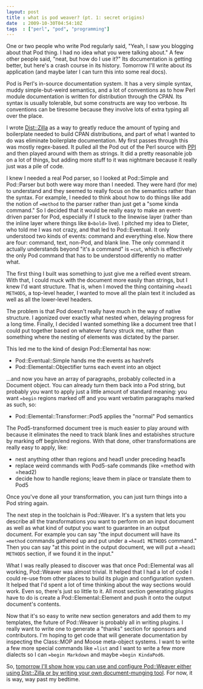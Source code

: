 ```yaml
---
layout: post
title : what is pod weaver? (pt. 1: secret origins)
date  : 2009-10-30T04:54:10Z
tags  : ["perl", "pod", "programming"]
---
```

One or two people who write Pod regularly said, "Yeah, I saw you blogging about
that Pod thing.  I had no idea what you were talking about."  A few other
people said, "neat, but how do I use it?"  Its documentation is getting better,
but here's a crash course in its history.  Tomorrow I'll write about its
application (and maybe later I can turn this into some real docs).

Pod is Perl's in-source documentation system.  It has a very simple syntax,
muddy simple-but-weird semantics, and a lot of conventions as to how Perl
module documentation is written for distribution through the CPAN.  Its syntax
is usually tolerable, but some constructs are way too verbose.  Its conventions
can be tiresome because they involve lots of extra typing all over the place.

I wrote [Dist::Zilla](http://search.cpan.org/dist/Dist-Zilla) as a way to
greatly reduce the amount of typing and boilerplate needed to build CPAN
distributions, and part of what I wanted to do was eliminate boilerplate
documentation.  My first passes through this was mostly regex-based.  It pulled
all the Pod out of the Perl source with
[PPI](http://search.cpan.org/dist/PPI) and then played around with them as
strings.  It did a pretty reasonable job on a lot of things, but adding more
stuff to it was nightmare because it really just was a pile of code.

I knew I needed a real Pod parser, so I looked at Pod::Simple and Pod::Parser
but both were way more than I needed.  They were hard (for me) to understand
and they seemed to really focus on the semantics rather than the syntax.  For
example, I needed to think about how to do things like add the notion of
`=method` to the parser rather than just get a "some kinda command."  So I
decided that it would be really easy to make an event-driven parser for Pod,
especially if I stuck to the linewise layer (rather than the inline layer where
things like `B<bold>` live).  I pitched my idea to Dieter, who told me I was
not crazy, and that led to Pod::Eventual.  It only understood two kinds of
events: command and everything else.  Now there are four: command, text,
non-Pod, and blank line.  The only command it actually understands beyond "it's
a command" is `=cut`, which is effectively the only Pod command that has to be
understood differently no matter what.

The first thing I built was something to just give me a reified event stream.
With that, I could muck with the document more easily than strings, but I knew
I'd want structure.  That is, when I moved the thing containing `=head1
METHODS`, a top-level header, I wanted to move all the plain text it included
as well as all the lower-level headers.

The problem is that Pod doesn't really have much in the way of native
structure.  I agonized over exactly what nested when, delaying progress for a
long time.  Finally, I decided I wanted something like a document tree that I
could put together based on whatever fancy struck me, rather than something
where the nesting of elements was dictated by the parser.  

This led me to the kind of design Pod::Elemental has now:

* Pod::Eventual::Simple hands me the events as hashrefs
* Pod::Elemental::Objectifier turns each event into an object

...and now you have an array of paragraphs, probably collected in a Document
object.  You can already turn them back into a Pod string, but probably you
want to apply just a little amount of standard meaning: you want `=begin`
regions marked off and you want verbatim paragraphs marked as such, so:

* Pod::Elemental::Transformer::Pod5 applies the "normal" Pod semantics

The Pod5-transformed document tree is much easier to play around with because
it eliminates the need to track blank lines and estabishes structure by marking
off begin/end regions.  With that done, other transformations are really easy
to apply, like:

* nest anything other than regions and head1 under preceding head1s
* replace weird commands with Pod5-safe commands (like =method with =head2)
* decide how to handle regions; leave them in place or translate them to Pod5

Once you've done all your transformation, you can just turn things into a Pod
string again.

The next step in the toolchain is Pod::Weaver.  It's a system that lets you
describe all the transformations you want to perform on an input document as
well as what kind of output you want to guarantee in an output document.  For
example you can say "the input document will have its `=method` commands
gathered up and put under a `=head1 METHODS` command."  Then you can say "at
this point in the output document, we will put a `=head1 METHODS` section, if
we found it in the input."

What I was really pleased to discover was that once Pod::Elemental was all
working, Pod::Weaver was almost trivial.  It helped that I had a lot of code I
could re-use from other places to build its plugin and configuration system.
It helped that I'd spent a lot of time thinking about the way sections would
work.  Even so, there's just so little to it.  All most section generating
plugins have to do is create a Pod::Elemental::Element and push it onto the
output document's contents.

Now that it's so easy to write new section generators and add them to my
templates, the future of Pod::Weaver is probably all in writing plugins.  I
really want to write one to generate a "thanks" section for sponsors and
contributors.  I'm hoping to get code that will generate documentation by
inspecting the Class::MOP and Moose meta-object systems.  I want to write a few
more special commands like `=list` and I want to write a few more dialects so I
can `=begin Markdown` and maybe `=begin KindaPod6`.

So, [tomorrow I'll show how you can use and configure Pod::Weaver either using
Dist::Zilla or by writing your own document-munging tool](http://rjbs.manxome.org/rubric/entry/1809).  For now, it is way,
way past my bedtime.
